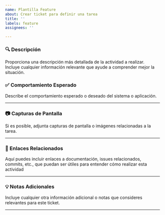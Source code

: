 ```yaml
---
name: Plantilla Feature
about: Crear ticket para definir una tarea
title: ''
labels: feature
assignees: ''

---
```

### 🔍 Descripción

Proporciona una descripción más detallada de la actividad a realizar. Incluye cualquier información relevante que ayude a comprender mejor la situación.

### ✅ Comportamiento Esperado

Describe el comportamiento esperado o deseado del sistema o aplicación.

---

### 📷 Capturas de Pantalla

Si es posible, adjunta capturas de pantalla o imágenes relacionadas a la tarea.

---

### 🔗 Enlaces Relacionados

Aquí puedes incluir enlaces a documentación, issues relacionados, commits, etc., que puedan ser útiles para entender cómo realizar esta actividad

---

### 💡 Notas Adicionales

Incluye cualquier otra información adicional o notas que consideres relevantes para este ticket.

---
